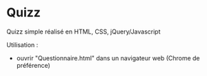 # Quizz
Quizz simple réalisé en HTML, CSS, jQuery/Javascript

Utilisation :
- ouvrir "Questionnaire.html" dans un navigateur web (Chrome de préférence)
